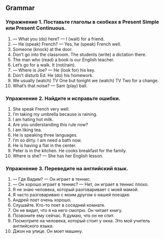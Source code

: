 ## Grammar

### Упражнение 1. Поставьте глаголы в скобках в Present Simple или Present Continuous.

1. — What you (do) here? — I (wait) for a friend. 
2. — He (speak) French? — Yes, he (speak) French well. 
3. Someone (knock) at the door.
4. Don’t go into the classroom. The students (write) a dictation there. 
5. The man who (read) a book is our English teacher. 
6. Let’s go for a walk. It (not/rain). 
7.  — Where is Joe? — He (look for) his key.   
8. Don’t disturb Ed. He (do) his homework. 
9. We usually (watch) TV One but tonight we (watch) TV Two for a change.  
10. What’s that noise? — Sam (play) ball.

### Упражнение 2. Найдите и исправьте ошибки.

1. She speak French very well. 
2. I’m taking my umbrella because is raining.
3. I am hating hot milk. 
4. Are you understanding this rule now? 
5. I am liking tea. 
6. He is speaking three languages. 
7. I’m so dirty. I am need a bath now. 
8. He is having a flat in the center. 
9. Peter is in the kitchen. He cooks breakfast for the family. 
10. Where is she? — She has her English lesson.

### Упражнение 3. Переведите на английский язык.

1. — Где Вадим? — Он играет в теннис. 
2. — Он хорошо играет в теннис? — Нет, он играет в теннис плохо. 
3. Я не знаю человека, который разговаривает с моей мамой. 
4. Я часто разговариваю с моим другом о нашей поездке. 
5. Андрей поет очень хорошо. 
6. Слушайте. Кто-то поет в соседней комнате. 
7. Он не видит, что я на него смотрю. Он читает книгу. 
8. Позвоните ему сейчас. Я думаю, что он не  спит. 
9. Посмотрите на человека, который стоит у окна. Это мой учитель английского языка. 
10. Джон на улице. Он моет машину.
